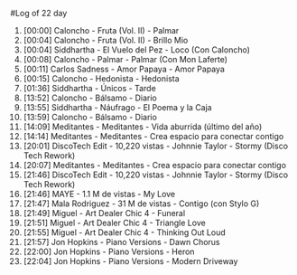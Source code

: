 #Log of 22 day

1. [00:00] Caloncho - Fruta (Vol. II) - Palmar
1. [00:04] Caloncho - Fruta (Vol. II) - Brillo Mio
1. [00:04] Siddhartha - El Vuelo del Pez - Loco (Con Caloncho)
1. [00:08] Caloncho - Palmar - Palmar (Con Mon Laferte)
1. [00:11] Carlos Sadness - Amor Papaya - Amor Papaya
1. [00:15] Caloncho - Hedonista - Hedonista
1. [01:36] Siddhartha - Únicos - Tarde
1. [13:52] Caloncho - Bálsamo - Diario
1. [13:55] Siddhartha - Náufrago - El Poema y la Caja
1. [13:59] Caloncho - Bálsamo - Diario
1. [14:09] Meditantes - Meditantes - Vida aburrida (último del año)
1. [14:14] Meditantes - Meditantes - Crea espacio para conectar contigo
1. [20:01] DiscoTech Edit - 10,220 vistas - Johnnie Taylor - Stormy (Disco Tech Rework)
1. [20:07] Meditantes - Meditantes - Crea espacio para conectar contigo
1. [21:46] DiscoTech Edit - 10,220 vistas - Johnnie Taylor - Stormy (Disco Tech Rework)
1. [21:46] MAYE - 1.1 M de vistas - My Love
1. [21:47] Mala Rodriguez - 31 M de vistas - Contigo (con Stylo G)
1. [21:49] Miguel - Art Dealer Chic 4 - Funeral
1. [21:51] Miguel - Art Dealer Chic 4 - Triangle Love
1. [21:55] Miguel - Art Dealer Chic 4 - Thinking Out Loud
1. [21:57] Jon Hopkins - Piano Versions - Dawn Chorus
1. [22:00] Jon Hopkins - Piano Versions - Heron
1. [22:04] Jon Hopkins - Piano Versions - Modern Driveway
